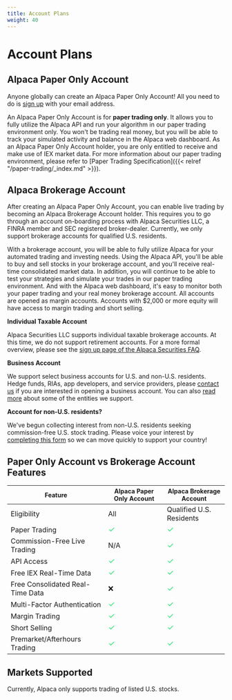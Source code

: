 ```yaml
---
title: Account Plans
weight: 40
---
```


# Account Plans

## Alpaca Paper Only Account

Anyone globally can create an Alpaca Paper Only Account! All you need to do is [sign up](https://app.alpaca.markets/signup) 
with your email address. 

An Alpaca Paper Only Account is for **paper trading only**. It allows you to fully utilize the Alpaca API and 
run your algorithm in our paper trading environment only. You won't be trading real money, but you will be able 
to track your simulated activity and balance in the Alpaca web dashboard. As an Alpaca Paper Only Account 
holder, you are only entitled to receive and make use of IEX market data. For more information about our paper
trading environment, please refer to [Paper Trading Specification]({{< relref "/paper-trading/_index.md" >}}).

## Alpaca Brokerage Account

After creating an Alpaca Paper Only Account, you can enable live trading by becoming an Alpaca Brokerage Account
holder. This requires you to go through an account on-boarding process with Alpaca Securities LLC, a FINRA
member and SEC registered broker-dealer. Currently, we only support brokerage accounts for 
qualified U.S. residents.

With a brokerage account, you will be able to fully utilize Alpaca for your automated trading and investing needs.
Using the Alpaca API, you'll be able to buy and sell stocks in your brokerage account, and you'll receive 
real-time consolidated market data. In addition, you will continue to be able to test your strategies and 
simulate your trades in our paper trading environment. And with the Alpaca web dashboard, it's easy to monitor 
both your paper trading and your real money brokerage account. All accounts are opened as margin accounts. Accounts with $2,000
or more equity will have access to margin trading and short selling.

**Individual Taxable Account**

Alpaca Securities LLC supports individual taxable brokerage accounts. At this time, we do not support retirement accounts.
For a more formal overview, please see the [sign up page of the Alpaca Securities FAQ](https://support.alpaca.markets/hc/en-us/sections/360001817852-Account-Sign-Up).

**Business Account**

We support select business accounts for U.S. and non-U.S. residents. Hedge funds, RIAs, app developers, and service
providers, please [contact us](https://support.alpaca.markets/hc/en-us/requests/new) if you are interested in opening a business account.
You can also [read more](https://medium.com/automation-generation/trading-through-a-business-account-at-alpaca-6ccb79709797) about some of the entities we support.

**Account for non-U.S. residents?**

We've begun collecting interest from non-U.S. residents seeking commission-free U.S. stock trading. 
Please voice your interest by [completing this form](https://forms.gle/umPhEzWtUEuHAuVVA) 
so we can move quickly to support your country!


## Paper Only Account vs Brokerage Account Features

|<span style="font-size:14px">Feature</span>|<span style="font-size:14px">Alpaca Paper Only Account</span>|<span style="font-size:14px">Alpaca Brokerage Account</span>|
|---|---|---|
|Eligibility|All|Qualified U.S. Residents|
|Paper Trading|<span style="color:#27e272;font-size:18px">&#10003;</span>|<span style="color:#27e272;font-size:18px"> &#10003; </span>|
|Commission-Free Live Trading|N/A|<span style="color:#27e272;font-size:18px">&#10003;</span>|
|API Access|<span style="color:#27e272;font-size:18px">&#10003;</span>|<span style="color:#27e272;font-size:18px">&#10003;</span>|
|Free IEX Real-Time Data|<span style="color:#27e272;font-size:18px">&#10003;</span>|<span style="color:#27e272;font-size:18px">&#10003;</span>|
|Free Consolidated Real-Time Data|&#10060;|<span style="color:#27e272;font-size:18px">&#10003;</span>|
|Multi-Factor Authentication|<span style="color:#27e272;font-size:18px">&#10003;</span>|<span style="color:#27e272;font-size:18px">&#10003;</span>|
|Margin Trading|<span style="color:#27e272;font-size:18px">&#10003;</span>|<span style="color:#27e272;font-size:18px">&#10003;</span>|
|Short Selling|<span style="color:#27e272;font-size:18px">&#10003;</span>|<span style="color:#27e272;font-size:18px">&#10003;</span>|
|Premarket/Afterhours Trading|<span style="color:#27e272;font-size:18px">&#10003;</span>|<span style="color:#27e272;font-size:18px">&#10003;</span>|

## Markets Supported

Currently, Alpaca only supports trading of listed U.S. stocks.
